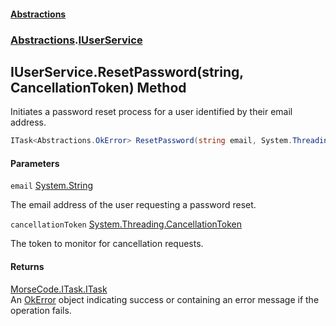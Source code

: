 #### [Abstractions](../../index.md 'index')
### [Abstractions](../index.md 'Abstractions').[IUserService](index.md 'Abstractions\.IUserService')

## IUserService\.ResetPassword\(string, CancellationToken\) Method

Initiates a password reset process for a user identified by their email address\.

```csharp
ITask<Abstractions.OkError> ResetPassword(string email, System.Threading.CancellationToken cancellationToken);
```
#### Parameters

<a name='Abstractions.IUserService.ResetPassword(string,System.Threading.CancellationToken).email'></a>

`email` [System\.String](https://learn.microsoft.com/en-us/dotnet/api/system.string 'System\.String')

The email address of the user requesting a password reset\.

<a name='Abstractions.IUserService.ResetPassword(string,System.Threading.CancellationToken).cancellationToken'></a>

`cancellationToken` [System\.Threading\.CancellationToken](https://learn.microsoft.com/en-us/dotnet/api/system.threading.cancellationtoken 'System\.Threading\.CancellationToken')

The token to monitor for cancellation requests\.

#### Returns
[MorseCode\.ITask\.ITask](https://learn.microsoft.com/en-us/dotnet/api/morsecode.itask.itask 'MorseCode\.ITask\.ITask')  
An [OkError](../OkError/index.md 'Abstractions\.OkError') object indicating success or containing an error message if the operation fails\.